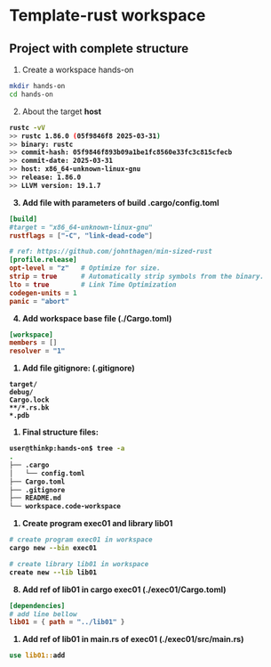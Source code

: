 # Template-rust workspace

## Project with complete structure
1. Create a workspace hands-on
```bash
mkdir hands-on
cd hands-on
```

2. About the target <b>host<b>
```bash
rustc -vV
>> rustc 1.86.0 (05f9846f8 2025-03-31)
>> binary: rustc
>> commit-hash: 05f9846f893b09a1be1fc8560e33fc3c815cfecb
>> commit-date: 2025-03-31
>> host: x86_64-unknown-linux-gnu
>> release: 1.86.0
>> LLVM version: 19.1.7
```

3. Add file with parameters of build .cargo/config.toml
```toml
[build]
#target = "x86_64-unknown-linux-gnu"
rustflags = ["-C", "link-dead-code"]

# ref: https://github.com/johnthagen/min-sized-rust
[profile.release]
opt-level = "z"   # Optimize for size.
strip = true      # Automatically strip symbols from the binary.
lto = true        # Link Time Optimization
codegen-units = 1
panic = "abort"
```

4. Add workspace base file (./Cargo.toml)
```toml
[workspace]
members = []
resolver = "1"
```

1. Add file gitignore: (.gitignore)
```
target/
debug/
Cargo.lock
**/*.rs.bk
*.pdb
```

1. Final structure files:
```bash
user@thinkp:hands-on$ tree -a
.
├── .cargo
│   └── config.toml
├── Cargo.toml
├── .gitignore
├── README.md
└── workspace.code-workspace
```

1. Create program exec01 and library lib01
```bash
# create program exec01 in workspace
cargo new --bin exec01

# create library lib01 in workspace
create new --lib lib01
```

8. Add ref of lib01 in cargo exec01 (./exec01/Cargo.toml)
```toml
[dependencies]
# add line bellow
lib01 = { path = "../lib01" }
```

1. Add ref of lib01 in  main.rs of  exec01 (./exec01/src/main.rs)
```rs
use lib01::add
```
